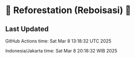 
# 🌳 Reforestation (Reboisasi) 🌲

## Last Updated

GitHub Actions time: Sat Mar  8 13:18:32 UTC 2025

Indonesia/Jakarta time: Sat Mar  8 20:18:32 WIB 2025
